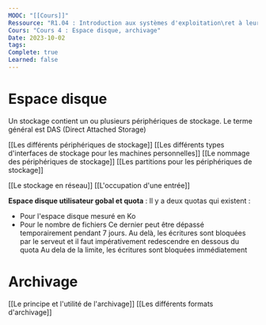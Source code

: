 ```yaml
---
MOOC: "[[Cours]]"
Ressource: "R1.04 : Introduction aux systèmes d'exploitation\ret à leur fonctionnement"
Cours: "Cours 4 : Espace disque, archivage"
Date: 2023-10-02
tags: 
Complete: true
Learned: false
---
```

# Espace disque
Un stockage contient un ou plusieurs périphériques de stockage. Le terme général est DAS (Direct Attached Storage)

[[Les différents périphériques de stockage]] 
[[Les différents types d'interfaces de stockage pour les machines personnelles]]
[[Le nommage des périphériques de stockage]]
[[Les partitions pour les périphériques de stockage]]

[[Le stockage en réseau]]
[[L'occupation d'une entrée]]

**Espace disque utilisateur gobal et quota** :
Il y a deux quotas qui existent :
- Pour l'espace disque mesuré en Ko
- Pour le nombre de fichiers
Ce dernier peut être dépassé temporairement pendant 7 jours. Au delà, les écritures sont bloquées par le serveut et il faut impérativement redescendre en dessous du quota
Au dela de la limite, les écritures sont bloquées immédiatement

# Archivage
[[Le principe et l'utilité de l'archivage]]
[[Les différents formats d'archivage]]
